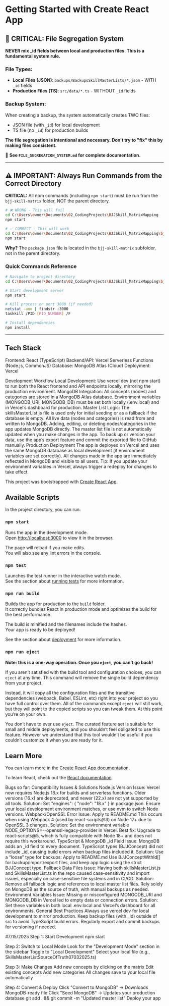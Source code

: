 # Getting Started with Create React App

## 🚨 CRITICAL: File Segregation System

**NEVER mix _id fields between local and production files. This is a fundamental system rule.**

### File Types:
- **Local Files (JSON)**: `backups/BackupsSkillMasterLists/*.json` - WITH `_id` fields
- **Production Files (TS)**: `src/data/*.ts` - WITHOUT `_id` fields

### Backup System:
When creating a backup, the system automatically creates TWO files:
- JSON file (with `_id`) for local development
- TS file (no `_id`) for production builds

**The file segregation is intentional and necessary. Don't try to "fix" this by making files consistent.**

📖 **See `FILE_SEGREGATION_SYSTEM.md` for complete documentation.**

---

## ⚠️ IMPORTANT: Always Run Commands from the Correct Directory

**CRITICAL:** All npm commands (including `npm start`) must be run from the `bjj-skill-matrix` folder, NOT the parent directory.

```bash
# ❌ WRONG - This will fail
cd C:\Users\owner\Documents\02_CodingProjects\BJJSkill_MatrixMapping
npm start

# ✅ CORRECT - This will work
cd C:\Users\owner\Documents\02_CodingProjects\BJJSkill_MatrixMapping\bjj-skill-matrix
npm start
```

**Why?** The `package.json` file is located in the `bjj-skill-matrix` subfolder, not in the parent directory.

### Quick Commands Reference
```bash
# Navigate to project directory
cd C:\Users\owner\Documents\02_CodingProjects\BJJSkill_MatrixMapping\bjj-skill-matrix

# Start development server
npm start

# Kill process on port 3000 (if needed)
netstat -ano | findstr :3000
taskkill /PID [PID_NUMBER] /F

# Install dependencies
npm install
```

---

## Tech Stack
Frontend: React (TypeScript)
Backend/API: Vercel Serverless Functions (Node.js, CommonJS)
Database: MongoDB Atlas (Cloud)
Deployment: Vercel

Development Workflow
Local Development:
Use vercel dev (not npm start) to run both the React frontend and API endpoints locally, mirroring the production environment.
MongoDB Integration:
All concepts (nodes) and categories are stored in a MongoDB Atlas database.
Environment variables (MONGODB_URI, MONGODB_DB) must be set both locally (.env.local) and in Vercel’s dashboard for production.
Master List Logic:
The skillsMasterList.js file is used only for initial seeding or as a fallback if the database is empty.
All live data (nodes and categories) is read from and written to MongoDB.
Adding, editing, or deleting nodes/categories in the app updates MongoDB directly.
The master list file is not automatically updated when you make changes in the app.
To back up or version your data, use the app’s export feature and commit the exported file to GitHub manually.
Production Deployment
The app is deployed on Vercel and uses the same MongoDB database as local development (if environment variables are set correctly).
All changes made in the app are immediately reflected in MongoDB and visible to all users.
Tip:
If you update your environment variables in Vercel, always trigger a redeploy for changes to take effect.



This project was bootstrapped with [Create React App](https://github.com/facebook/create-react-app).

## Available Scripts

In the project directory, you can run:

### `npm start`

Runs the app in the development mode.\
Open [http://localhost:3000](http://localhost:3000) to view it in the browser.

The page will reload if you make edits.\
You will also see any lint errors in the console.

### `npm test`

Launches the test runner in the interactive watch mode.\
See the section about [running tests](https://facebook.github.io/create-react-app/docs/running-tests) for more information.

### `npm run build`

Builds the app for production to the `build` folder.\
It correctly bundles React in production mode and optimizes the build for the best performance.

The build is minified and the filenames include the hashes.\
Your app is ready to be deployed!

See the section about [deployment](https://facebook.github.io/create-react-app/docs/deployment) for more information.

### `npm run eject`

**Note: this is a one-way operation. Once you `eject`, you can’t go back!**

If you aren’t satisfied with the build tool and configuration choices, you can `eject` at any time. This command will remove the single build dependency from your project.

Instead, it will copy all the configuration files and the transitive dependencies (webpack, Babel, ESLint, etc) right into your project so you have full control over them. All of the commands except `eject` will still work, but they will point to the copied scripts so you can tweak them. At this point you’re on your own.

You don’t have to ever use `eject`. The curated feature set is suitable for small and middle deployments, and you shouldn’t feel obligated to use this feature. However we understand that this tool wouldn’t be useful if you couldn’t customize it when you are ready for it.

## Learn More

You can learn more in the [Create React App documentation](https://facebook.github.io/create-react-app/docs/getting-started).

To learn React, check out the [React documentation](https://reactjs.org/).




Bugs so far:
 Compatibility Issues & Solutions
Node.js Version
Issue: Vercel now requires Node.js 18.x for builds and serverless functions. Older versions (16.x) are deprecated, and newer (22.x) are not yet supported by all tools.
Solution:
Set "engines": { "node": "18.x" } in package.json.
Ensure your local development environment matches, or use nvm to switch Node versions.
Webpack/OpenSSL Error
Issue:
Apply to README.md
This occurs when using Webpack 4 (used by react-scripts@3) on Node 17+ due to OpenSSL 3 changes.
Solution:
Set the environment variable NODE_OPTIONS=--openssl-legacy-provider in Vercel.
Best fix: Upgrade to react-scripts@5, which is fully compatible with Node 18+ and does not require this workaround.
TypeScript & MongoDB _id Field
Issue:
MongoDB adds an _id field to every document.
TypeScript types (BJJConcept) did not include _id, causing build errors when backup files included it.
Solution:
Use a “loose” type for backups:
Apply to README.md
Use BJJConceptWithId[] for backup/import/export files, and keep app logic using the strict BJJConcept type.
Fallback Data Files
Issue:
Having both skillsMasterList.js and SkillsMasterList.ts in the repo caused case-sensitivity and import issues, especially on case-sensitive file systems and in CI/CD.
Solution:
Remove all fallback logic and references to local master list files.
Rely solely on MongoDB as the source of truth, with manual backups as needed.
Environment Variables
Issue:
Missing or misconfigured MONGODB_URI and MONGODB_DB in Vercel led to empty data or connection errors.
Solution:
Set these variables in both local .env.local and Vercel’s dashboard for all environments.
General Best Practices
Always use vercel dev for local development to mirror production.
Keep backup files (with _id) outside of src to avoid TypeScript build errors.
Regularly export and commit backups for versioning if needed.


#7/15/2025
Step 1: Start Development
npm start

Step 2: Switch to Local Mode
Look for the "Development Mode" section in the sidebar
Toggle to "Local Development"
Select your local file (e.g., SkillsMasterListSourceOfTruth07032025.ts)

Step 3: Make Changes
Add new concepts by clicking on the matrix
Edit existing concepts
Add new categories
All changes save to your local file automatically

Step 4: Convert & Deploy
Click "Convert to MongoDB" → Downloads MongoDB-ready file
Click "Seed MongoDB" → Updates your production database
git add . && git commit -m "Updated master list"
Deploy your app